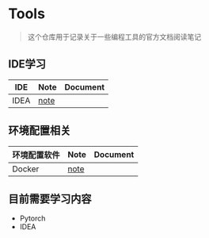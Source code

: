 # Tools

> 这个仓库用于记录关于一些编程工具的官方文档阅读笔记



## IDE学习

| IDE  | Note              | Document |
| ---- | ----------------- | -------- |
| IDEA | [note](./IDEA.md) |          |





## 环境配置相关

| 环境配置软件 | Note                | Document |
| ------------ | ------------------- | -------- |
| Docker       | [note](./Docker.md) |          |





## 目前需要学习内容

- Pytorch
- IDEA

